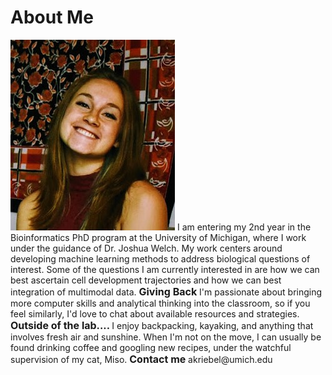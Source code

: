 # About Me
<img src="linkedin%20(3).JPG" alt="hi" class="inline"/>
I am entering my 2nd year in the Bioinformatics PhD program at the University of Michigan, where I work under the guidance of Dr. Joshua Welch. My work centers around developing machine learning methods to address biological questions of interest. Some of the questions I am currently interested in are how we can best ascertain cell development trajectories and how we can best integration of multimodal data. 


 <html>
  <font size=3> <b> Giving Back </b> </font>
I'm passionate about bringing more computer skills and analytical thinking into the classroom, so if you feel similarly, I'd love to chat about available resources and strategies. 
<font size=3> <b> Outside of the lab.... </b> </font>
I enjoy backpacking, kayaking, and anything that involves fresh air and sunshine. When I'm not on the move, I can usually be found drinking coffee and googling new recipes, under the watchful supervision of my cat, Miso.
<font size=3> <b> Contact me </b> </font>
akriebel@umich.edu
</html>
